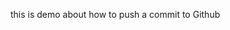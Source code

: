this is demo about how to push a commit to Github
<!-- Tao repository mới xong copy đường link về 
    git remote add origin <Đường link>; 
-->